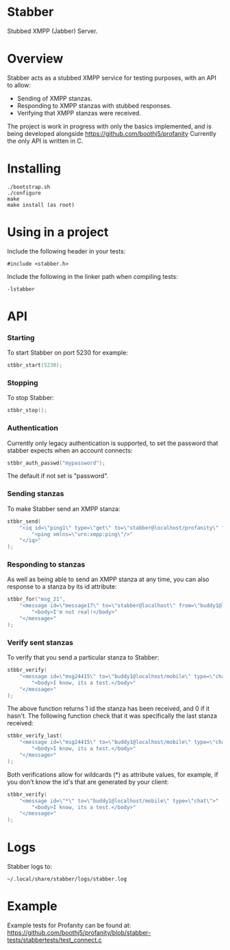 # Stabber
Stubbed XMPP (Jabber) Server.
# Overview
Stabber acts as a stubbed XMPP service for testing purposes, with an API to allow:
* Sending of XMPP stanzas.
* Responding to XMPP stanzas with stubbed responses.
* Verifying that XMPP stanzas were received.

The project is work in progress with only the basics implemented, and is being developed alongside https://github.com/boothj5/profanity
Currently the only API is written in C.
# Installing
```
./bootstrap.sh
./configure
make
make install (as root)
```
# Using in a project
Include the following header in your tests:
```
#include <stabber.h>
````
Include the following in the linker path when compiling tests:
```
-lstabber
```
# API
### Starting
To start Stabber on port 5230 for example:
```c
stbbr_start(5230);
```
### Stopping
To stop Stabber:
```c
stbbr_stop();
```
### Authentication
Currently only legacy authentication is supported, to set the password that stabber expects when an account connects:
```c
stbbr_auth_passwd("mypassword");
```
The default if not set is "password".
### Sending stanzas
To make Stabber send an XMPP stanza:
```c
stbbr_send(
    "<iq id=\"ping1\" type=\"get\" to=\"stabber@localhost/profanity\" from=\"localhost\">"
        "<ping xmlns=\"urn:xmpp:ping\"/>"
    "</iq>"
);
```
### Responding to stanzas
As well as being able to send an XMPP stanza at any time, you can also response to a stanza by its id attribute:
```c
stbbr_for("msg_21",
    "<message id=\"message17\" to=\"stabber@localhost\" from=\"buddy1@localhost/mobile\" type=\"chat\">"
        "<body>I'm not real!</body>"
    "</message>"
);
```
### Verify sent stanzas
To verify that you send a particular stanza to Stabber:
```c
stbbr_verify(
    "<message id=\"msg24415\" to=\"buddy1@localhost/mobile\" type=\"chat\">"
        "<body>I know, its a test.</body>"
    "</message>"
);
```
The above function returns 1 id the stanza has been received, and 0 if it hasn't.
The following function check that it was specifically the last stanza received:
```c
stbbr_verify_last(
    "<message id=\"msg24415\" to=\"buddy1@localhost/mobile\" type=\"chat\">"
        "<body>I know, its a test.</body>"
    "</message>"
);
```
Both verifications allow for wildcards (*) as attribute values, for example, if you don't know the id's that are generated by your client:
```c
stbbr_verify(
    "<message id=\"*\" to=\"buddy1@localhost/mobile\" type=\"chat\">"
        "<body>I know, its a test.</body>"
    "</message>"
);
````
# Logs
Stabber logs to:
```
~/.local/share/stabber/logs/stabber.log
```
# Example
Example tests for Profanity can be found at: https://github.com/boothj5/profanity/blob/stabber-tests/stabbertests/test_connect.c
